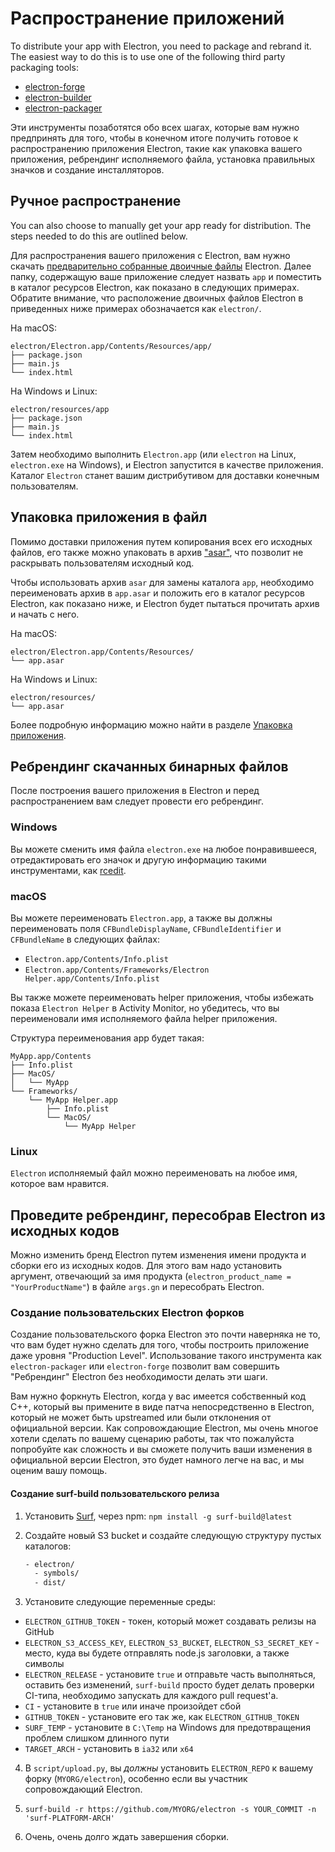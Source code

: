 # Распространение приложений

To distribute your app with Electron, you need to package and rebrand it. The easiest way to do this is to use one of the following third party packaging tools:

* [electron-forge](https://github.com/electron-userland/electron-forge)
* [electron-builder](https://github.com/electron-userland/electron-builder)
* [electron-packager](https://github.com/electron/electron-packager)

Эти инструменты позаботятся обо всех шагах, которые вам нужно предпринять для того, чтобы в конечном итоге получить готовое к распространению приложения Electron, такие как упаковка вашего приложения, ребрендинг исполняемого файла, установка правильных значков и создание инсталляторов.

## Ручное распространение
You can also choose to manually get your app ready for distribution. The steps needed to do this are outlined below.

Для распространения вашего приложения с Electron, вам нужно скачать [предварительно собранные двоичные файлы](https://github.com/electron/electron/releases) Electron. Далее папку, содержащую ваше приложение следует назвать `app` и поместить в каталог ресурсов Electron, как показано в следующих примерах. Обратите внимание, что расположение двоичных файлов Electron в приведенных ниже примерах обозначается как `electron/`.

На macOS:

```plaintext
electron/Electron.app/Contents/Resources/app/
├── package.json
├── main.js
└── index.html
```

На Windows и Linux:

```plaintext
electron/resources/app
├── package.json
├── main.js
└── index.html
```

Затем необходимо выполнить `Electron.app` (или `electron` на Linux, `electron.exe` на Windows), и Electron запустится в качестве приложения. Каталог `Electron` станет вашим дистрибутивом для доставки конечным пользователям.

## Упаковка приложения в файл

Помимо доставки приложения путем копирования всех его исходных файлов, его также можно упаковать в архив ["asar"](https://github.com/electron/asar), что позволит не раскрывать пользователям исходный код.

Чтобы использовать архив `asar` для замены каталога `app`, необходимо переименовать архив в `app.asar` и положить его в каталог ресурсов Electron, как показано ниже, и Electron будет пытаться прочитать архив и начать с него.

На macOS:

```plaintext
electron/Electron.app/Contents/Resources/
└── app.asar
```

На Windows и Linux:

```plaintext
electron/resources/
└── app.asar
```

Более подробную информацию можно найти в разделе [Упаковка приложения](application-packaging.md).

## Ребрендинг скачанных бинарных файлов

После построения вашего приложения в Electron и перед распространением вам следует провести его ребрендинг.

### Windows

Вы можете сменить имя файла `electron.exe` на любое понравившееся, отредактировать его значок и другую информацию такими инструментами, как [rcedit](https://github.com/atom/rcedit).

### macOS

Вы можете переименовать `Electron.app`, а также вы должны переименовать поля `CFBundleDisplayName`, `CFBundleIdentifier` и `CFBundleName` в следующих файлах:

* `Electron.app/Contents/Info.plist`
* `Electron.app/Contents/Frameworks/Electron Helper.app/Contents/Info.plist`

Вы также можете переименовать helper приложения, чтобы избежать показа `Electron Helper` в Activity Monitor, но убедитесь, что вы переименовали имя исполняемого файла helper приложения.

Структура переименования app будет такая:

```plaintext
MyApp.app/Contents
├── Info.plist
├── MacOS/
│   └── MyApp
└── Frameworks/
    └── MyApp Helper.app
        ├── Info.plist
        └── MacOS/
            └── MyApp Helper
```

### Linux

`Electron` исполняемый файл можно переименовать на любое имя, которое вам нравится.

## Проведите ребрендинг, пересобрав Electron из исходных кодов

Можно изменить бренд Electron путем изменения имени продукта и сборки его из исходных кодов. Для этого вам надо установить аргумент, отвечающий за имя продукта (`electron_product_name = "YourProductName"`) в файле `args.gn` и пересобрать Electron.

### Создание пользовательских Electron форков

Создание пользовательского форка Electron это почти наверняка не то, что вам будет нужно сделать для того, чтобы построить приложение даже уровня "Production Level". Использование такого инструмента как `electron-packager` или `electron-forge` позволит вам совершить "Ребрендинг" Electron без необходимости делать эти шаги.

Вам нужно форкнуть Electron, когда у вас имеется собственный код C++, который вы примените в виде патча непосредственно в Electron, который не может быть upstreamed или были отклонения от официальной версии. Как сопровождающие Electron, мы очень многое хотели сделать по вашему сценарию работы, так что пожалуйста попробуйте как сложность и вы сможете получить ваши изменения в официальной версии Electron, это будет намного легче на вас, и мы оценим вашу помощь.

#### Создание surf-build пользовательского релиза

1. Установить [Surf](https://github.com/surf-build/surf), через npm: `npm install -g surf-build@latest`

2. Создайте новый S3 bucket и создайте следующую структуру пустых каталогов:

    ```sh
    - electron/
      - symbols/
      - dist/
    ```

3. Установите следующие переменные среды:

  * `ELECTRON_GITHUB_TOKEN` - токен, который может создавать релизы на GitHub
  * `ELECTRON_S3_ACCESS_KEY`, `ELECTRON_S3_BUCKET`, `ELECTRON_S3_SECRET_KEY` - место, куда вы будете отправлять node.js заголовки, а также символы
  * `ELECTRON_RELEASE` - установите `true` и отправьте часть выполняться, оставить без изменений, `surf-build` просто будет делать проверки CI-типа, необходимо запускать для каждого pull request'а.
  * `CI` - установите в `true` или иначе произойдет сбой
  * `GITHUB_TOKEN` - установите его так же, как `ELECTRON_GITHUB_TOKEN`
  * `SURF_TEMP` - установите в `C:\Temp` на Windows для предотвращения проблем слишком длинного пути
  * `TARGET_ARCH` - установить в `ia32` или `x64`

4. В `script/upload.py`, вы _должны_ установить `ELECTRON_REPO` к вашему форку (`MYORG/electron`), особенно если вы участник сопровождающий Electron.

5. `surf-build -r https://github.com/MYORG/electron -s YOUR_COMMIT -n 'surf-PLATFORM-ARCH'`

6. Очень, очень долго ждать завершения сборки.
